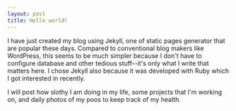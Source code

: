 ```yaml
---
layout: post
title: Hello world!
---
```


I have just created my blog using Jekyll, one of static pages generator that are popular these days. Compared to conventional blog makers like WordPress, this seems to be much simpler because I don't have to configure database and other tedious stuff--it's only what I write that matters here. I chose Jekyll also because it was developed with Ruby which I got interested in recently. 

I will post how slothy I am doing in my life, some projects that I'm working on, and daily photos of my poos to keep track of my health. 

